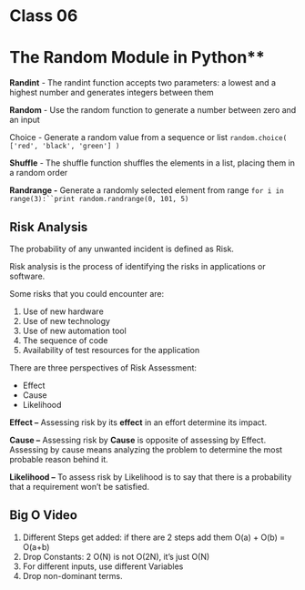 # Class 06

# The Random Module in Python**

**Randint** - The randint function accepts two parameters: a lowest and a highest number and generates integers between them

**Random** - Use the random function to generate a number between zero and an input

Choice - Generate a random value from a sequence or list `random.choice( ['red', 'black', 'green'] )`

**Shuffle** - The shuffle function shuffles the elements in a list, placing them in a random order

**Randrange -** Generate a randomly selected element from range `for i in range(3):``print random.randrange(0, 101, 5)`

## ****Risk Analysis****

The probability of any unwanted incident is defined as Risk.

Risk analysis is the process of identifying the risks in applications or software.

Some risks that you could encounter are:

1. Use of new hardware
2. Use of new technology
3. Use of new automation tool
4. The sequence of code
5. Availability of test resources for the application

There are three perspectives of Risk Assessment:

- Effect
- Cause
- Likelihood

**Effect –** Assessing risk by its **effect** in an effort determine its impact.

**Cause –** Assessing risk by **Cause** is opposite of  assessing by Effect. Assessing by cause means  analyzing the problem to determine the most probable reason behind it.

**Likelihood –** To assess risk by Likelihood is to say that there is a probability that a requirement won’t be satisfied.

## Big O Video

1. Different Steps get added:  if there are 2 steps add them O(a) + O(b) = O(a+b)
2. Drop Constants: 2 O(N) is not O(2N), it’s just O(N)
3. For different inputs, use different Variables
4. Drop non-dominant terms.
